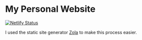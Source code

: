 # My Personal Website

[![Netlify Status](https://api.netlify.com/api/v1/badges/76f80c78-364d-4168-845a-c36bedc3d873/deploy-status)](https://app.netlify.com/sites/peaceful-nightingale-7b5237/deploys)

I used the static site generator [Zola](https://www.getzola.org) to make this process easier.
